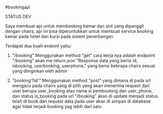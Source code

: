#bookingapi 

STATUS DEV

Saya membuat api untuk membooking kamar dan slot yang dipanggil dengan chairs, api ini bisa diperuntukkan untuk membuat service booking kamar pada hotel dan kursi pada sistem penerbangan

Terdapat dua buah endoint yaitu: 
1. "/booking"
Menggunakan method "get" cara kerja nya adalah endpoint "/booking" akan me return json "Response data yang berisi id, isbooking, userbooking, userphone," yang berisi bebrapa chairs sesuai yang diinginkan oleh admin

2. "booking'?id'"
Menggunakan method "post" yang dimana id pada url mengacu pada chairs yang di pilih yang akan menerima request dari user berupa user_booking atau nama si pembooking dan user_phone, dan status is_booking pada url "/booking" akan di update menjadi status telah di book dan request data pada user akan di simpan di database agar tidak terjadi booking yag lebih dari satu